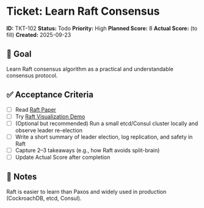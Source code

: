 # Ticket: Learn Raft Consensus

**ID:** TKT-102
**Status:** Todo
**Priority:** High
**Planned Score:** 8
**Actual Score:** (to fill)
**Created:** 2025-09-23

## 🎯 Goal

Learn Raft consensus algorithm as a practical and understandable consensus protocol.

## ✅ Acceptance Criteria

* [ ] Read [Raft Paper](https://raft.github.io/raft.pdf)
* [ ] Try [Raft Visualization Demo](https://raft.github.io/)
* [ ] (Optional but recommended) Run a small etcd/Consul cluster locally and observe leader re-election
* [ ] Write a short summary of leader election, log replication, and safety in Raft
* [ ] Capture 2–3 takeaways (e.g., how Raft avoids split-brain)
* [ ] Update Actual Score after completion

## 📝 Notes
Raft is easier to learn than Paxos and widely used in production (CockroachDB, etcd, Consul).

